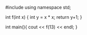 #include <iostream>
using namespace std;

int f(int x) {
	int y = x * x;
	return y+1;
}

int main(){
	cout << f(13) << endl;
}
